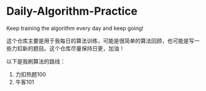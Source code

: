 # Daily-Algorithm-Practice
Keep training the algorithm every day and keep going!

这个仓库主要是用于我每日的算法训练，可能是很简单的算法回顾，也可能是写一些力扣新的题目。这个仓库尽量保持日更，加油！

以下是我刷算法的路线：

1. 力扣热题100
2. 牛客101
